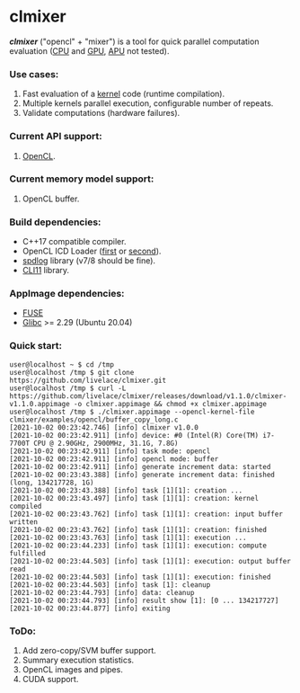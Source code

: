 # clmixer


***clmixer*** ("opencl" + "mixer") is a tool for quick parallel computation evaluation ([CPU](https://en.wikipedia.org/wiki/Central_processing_unit) and [GPU](https://en.wikipedia.org/wiki/Graphics_processing_unit), [APU](https://en.wikipedia.org/wiki/AMD_Accelerated_Processing_Unit) not tested).

### Use cases:

1. Fast evaluation of a [kernel](https://en.wikipedia.org/wiki/Compute_kernel) code (runtime compilation). 
2. Multiple kernels parallel execution, configurable number of repeats.
3. Validate computations (hardware failures).

### Current API support:

1. [OpenCL](https://en.wikipedia.org/wiki/OpenCL).

### Current memory model support:

1. OpenCL buffer.

### Build dependencies:

* C++17 compatible compiler.
* OpenCL ICD Loader ([first](https://github.com/KhronosGroup/OpenCL-ICD-Loader) or [second](https://github.com/OCL-dev/ocl-icd)).
* [spdlog](https://github.com/gabime/spdlog) library (v7/8 should be fine).
* [CLI11](https://github.com/CLIUtils/CLI11) library.

### AppImage dependencies:

* [FUSE](https://github.com/libfuse/libfuse)
* [Glibc](https://www.gnu.org/software/libc/) >= 2.29 (Ubuntu 20.04)

### Quick start:

```shell script
user@localhost ~ $ cd /tmp
user@localhost /tmp $ git clone https://github.com/livelace/clmixer.git
user@localhost /tmp $ curl -L https://github.com/livelace/clmixer/releases/download/v1.1.0/clmixer-v1.1.0.appimage -o clmixer.appimage && chmod +x clmixer.appimage
user@localhost /tmp $ ./clmixer.appimage --opencl-kernel-file clmixer/examples/opencl/buffer_copy_long.c
[2021-10-02 00:23:42.746] [info] clmixer v1.0.0
[2021-10-02 00:23:42.911] [info] device: #0 (Intel(R) Core(TM) i7-7700T CPU @ 2.90GHz, 2900MHz, 31.1G, 7.8G)
[2021-10-02 00:23:42.911] [info] task mode: opencl
[2021-10-02 00:23:42.911] [info] opencl mode: buffer
[2021-10-02 00:23:42.911] [info] generate increment data: started
[2021-10-02 00:23:43.388] [info] generate increment data: finished (long, 134217728, 1G)
[2021-10-02 00:23:43.388] [info] task [1][1]: creation ...
[2021-10-02 00:23:43.497] [info] task [1][1]: creation: kernel compiled
[2021-10-02 00:23:43.762] [info] task [1][1]: creation: input buffer written
[2021-10-02 00:23:43.762] [info] task [1][1]: creation: finished
[2021-10-02 00:23:43.763] [info] task [1][1]: execution ...
[2021-10-02 00:23:44.233] [info] task [1][1]: execution: compute fulfilled
[2021-10-02 00:23:44.503] [info] task [1][1]: execution: output buffer read
[2021-10-02 00:23:44.503] [info] task [1][1]: execution: finished
[2021-10-02 00:23:44.503] [info] task [1]: cleanup
[2021-10-02 00:23:44.793] [info] data: cleanup
[2021-10-02 00:23:44.793] [info] result show [1]: [0 ... 134217727]
[2021-10-02 00:23:44.877] [info] exiting
```

### ToDo:

1. Add zero-copy/SVM buffer support.
2. Summary execution statistics.
3. OpenCL images and pipes.
4. CUDA support.

